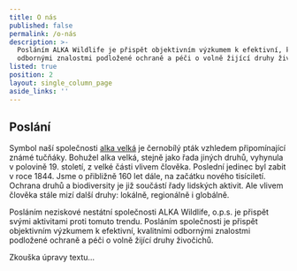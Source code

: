 ```yaml
---
title: O nás
published: false
permalink: /o-nás
description: >-
  Posláním ALKA Wildlife je přispět objektivním výzkumem k efektivní, kvalitními
  odbornými znalostmi podložené ochraně a péči o volně žijící druhy živočichů.
listed: true
position: 2
layout: single_column_page
aside_links: ''
---
```

## Poslání

Symbol naší společnosti [alka velká](/zajmove-druhy/alka-velka) je černobílý pták vzhledem připomínající známé tučňáky. Bohužel alka velká, stejně jako řada jiných druhů, vyhynula v polovině 19. století, z velké části vlivem člověka. Poslední jedinec byl zabit v roce 1844. Jsme o přibližně 160 let dále, na začátku nového tisíciletí. Ochrana druhů a biodiversity je již součástí řady lidských aktivit. Ale vlivem člověka stále mizí další druhy: lokálně, regionálně i globálně.

Posláním neziskové nestátní společnosti ALKA Wildlife, o.p.s. je přispět svými aktivitami proti tomuto trendu. Posláním společnosti je přispět objektivním výzkumem k efektivní, kvalitními odbornými znalostmi podložené ochraně a péči o volně žijící druhy živočichů.

Zkouška úpravy textu…
